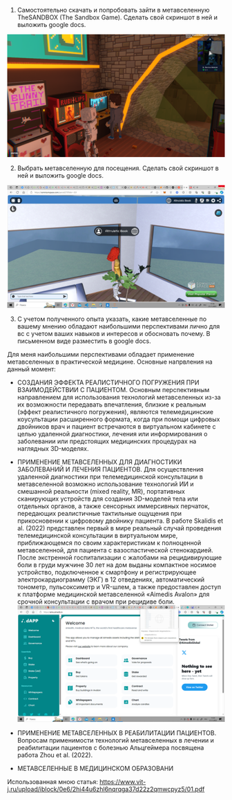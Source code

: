 
1) Самостоятельно скачать и попробовать зайти в метавселенную TheSANDBOX (The Sandbox Game). Сделать свой скриншот в ней и выложить google docs.

![Alt text](image.png)

2) Выбрать метавселенную для посещения. Сделать свой скриншот в ней и выложить google docs.

![Alt text](image-1.png)

3) С учетом полученного опыта указать, какие метавселенные по вашему мнению обладают наибольшими перспективами лично для вс с учетом ваших навыков и интересов и обосновать почему. В письменном виде разместить в google docs.

Для меня наибольшими перспективами обладает применение  метавселенных в практической медицине.
Основные напрвления на данный момент:

 - СОЗДАНИЯ ЭФФЕКТА РЕАЛИСТИЧНОГО 
ПОГРУЖЕНИЯ ПРИ ВЗАИМОДЕЙСТВИИ 
С ПАЦИЕНТОМ. Основным перспективным направлением 
для использования технологий метавселенных 
из-за их возможности передавать впечатления, 
близкие к реальным (эффект реалистичного 
погружения), являются телемедицинские коycультации расширенного формата, когда при 
помощи цифровых двойников врач и пациент 
встречаются в виртуальном кабинете с целью 
удаленной диагностики, лечения или информирования о заболевании или предстоящих медицинских процедурах на наглядных 3D-моделях.
- ПРИМЕНЕНИЕ МЕТАВСЕЛЕННЫХ 
ДЛЯ ДИАГНОСТИКИ ЗАБОЛЕВАНИЙ 
И ЛЕЧЕНИЯ ПАЦИЕНТОВ. Для осуществления удаленной диагностики 
при телемедицинской консультации в метавселенной возможно использование технологий 
ИИ и смешанной реальности (mixed reality, MR), 
портативных сканирующих устройств для создания 3D-моделей тела или отдельных органов, а 
также сенсорных иммерсивных перчаток, передающих реалистичные тактильные ощущения 
при прикосновении к цифровому двойнику пациента. 
В работе Skalidis et al. (2022) представлен первый в мире реальный случай проведения телемедицинской консультации в виртуальном мире, 
приближающемся по своим характеристикам к 
полноценной метавселенной, для пациента с вазоспастической стенокардией. После экстренной 
госпитализации с жалобами на рецидивирующие боли в груди мужчине 30 лет на дом выданы 
компактное носимое устройство, подключенное 
к смартфону и регистрирующее электрокардиограмму (ЭКГ) в 12 отведениях, автоматический 
тонометр, пульсоксиметр и VR-шлем, а также 
предоставлен доступ к платформе медицинской 
метавселенной «Aimedis Avalon» для срочной 
консультации с врачом при рецидиве боли.
![Alt text](image-2.png)

- ПРИМЕНЕНИЕ МЕТАВСЕЛЕННЫХ 
В РЕАБИЛИТАЦИИ ПАЦИЕНТОВ. Вопросам применимости технологий метавселенных в лечении и реабилитации пациентов с болезнью Альцгеймера посвящена работа 
Zhou et al. (2022). 

- МЕТАВСЕЛЕННЫЕ В МЕДИЦИНСКОМ 
ОБРАЗОВАНИ

Использованная мною статья: 
https://www.vit-j.ru/upload/iblock/0e6/2hi44u6zhl6nqrqga37d22z2qmwcpyz5/01.pdf
